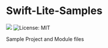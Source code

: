 # Swift-Lite-Samples
<img src="https://img.shields.io/badge/Swift%203-compatible-orange.svg" />    <img src="http://img.shields.io/badge/license-MIT-blue.svg?style=flat" alt="License: MIT" />

Sample Project and Module files
